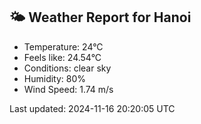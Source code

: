 <!-- WEATHER-START -->
## 🌤 Weather Report for Hanoi

- Temperature: 24°C
- Feels like: 24.54°C
- Conditions: clear sky
- Humidity: 80%
- Wind Speed: 1.74 m/s

Last updated: 2024-11-16 20:20:05 UTC
<!-- WEATHER-END -->
